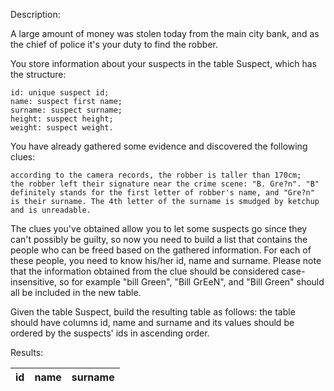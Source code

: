 Description: 

A large amount of money was stolen today from the main city bank, and as the chief of police it's your duty to find the robber.

You store information about your suspects in the table Suspect, which has the structure:

    id: unique suspect id;
    name: suspect first name;
    surname: suspect surname;
    height: suspect height;
    weight: suspect weight.

You have already gathered some evidence and discovered the following clues:

    according to the camera records, the robber is taller than 170cm;
    the robber left their signature near the crime scene: "B. Gre?n". "B" definitely stands for the first letter of robber's name, and "Gre?n" is their surname. The 4th letter of the surname is smudged by ketchup and is unreadable.

The clues you've obtained allow you to let some suspects go since they can't possibly be guilty, so now you need to build a list that contains the people who can be freed based on the gathered information. For each of these people, you need to know his/her id, name and surname. Please note that the information obtained from the clue should be considered case-insensitive, so for example "bill Green", "Bill GrEeN", and "Bill Green" should all be included in the new table.

Given the table Suspect, build the resulting table as follows: the table should have columns id, name and surname and its values should be ordered by the suspects' ids in ascending order.

Results:

| id | name | surname |
| -- | ---- | ------- | 